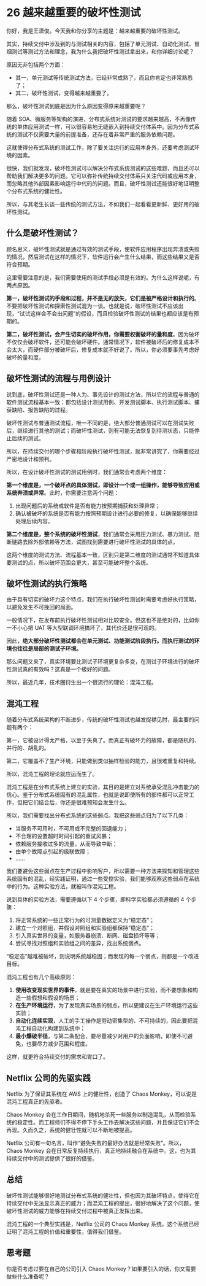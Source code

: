 # 26 越来越重要的破坏性测试

你好，我是王潇俊。今天我和你分享的主题是：越来越重要的破坏性测试。

其实，持续交付中涉及到的与测试相关的内容，包括了单元测试、自动化测试、冒烟测试等测试方法和理念，我为什么我把破坏性测试拿出来，和你详细讨论呢？

原因无非包括两个方面：

- 其一，单元测试等传统测试方法，已经非常成熟了，而且你肯定也非常熟悉了；
- 其二，破坏性测试，变得越来越重要了。

那么，破坏性测试到底是因为什么原因变得原来越重要呢？

随着 SOA、微服务等架构的演进，分布式系统对测试的要求越来越高，不再像传统的单体应用测试一样，可以很容易地无缝嵌入到持续交付体系中。因为分布式系统的测试不仅需要大量的前提准备，还存在着非常严重的服务依赖问题。

这就使得分布式系统的测试工作，除了要关注运行的应用本身外，还要考虑测试环境的因素。

很快，我们就发现，破坏性测试可以解决分布式系统测试的这些难题，而且还可以帮助我们解决更多的问题。它可以弥补传统持续交付体系只关注代码或应用本身，而忽略其他外部因素影响运行中代码的问题。而且，破坏性测试还能很好地证明整个分布式系统的健壮性。

所以，与其老生长谈一些传统的测试方法，不如我们一起看看更新鲜、更好用的破坏性测试。

## 什么是破坏性测试？

顾名思义，破坏性测试就是通过有效的测试手段，使软件应用程序出现奔溃或失败的情况，然后测试在这样的情况下，软件运行会产生什么结果，而这些结果又是否符合预期。

这里需要注意的是，我们需要使用的测试手段必须是有效的。为什么这样说呢，有两点原因。

**第一，破坏性测试的手段和过程，并不是无的放矢，它们是被严格设计和执行的**。不要把破坏性测试和探索性测试混为一谈。也就是说，破坏性测试不应该出现，“试试这样会不会出问题”的假设，而且检验破坏性测试的结果也都应该是有预期的。

**第二，破坏性测试，会产生切实的破坏作用，你需要权衡破坏的量和度**。因为破坏不仅仅会破坏软件，还可能会破坏硬件。通常情况下，软件被破坏后的修复成本不会太大，而硬件部分被破坏后，修复成本就不好说了。所以，你必须要事先考虑好破坏的量和度。

## 破坏性测试的流程与用例设计

说到底，破坏性测试还是一种人为、事先设计的测试方法，所以它的流程与普通的软件测试流程基本一致：都包括设计测试用例、开发测试脚本、执行测试脚本、捕获缺陷、报告缺陷的过程。

破坏性测试与普通测试流程，唯一不同的是，绝大部分普通测试可以在测试失败后，继续进行其他的测试；而破坏性测试，则有可能无法恢复到待测状态，只能停止后续的测试。

所以，在持续交付的哪个步骤和阶段执行破坏性测试，就非常讲究了，你需要经过严密地设计和预判。

所以，在设计破坏性测试的测试用例时，我们通常会考虑两个维度：

**第一个维度是，一个破坏点的具体测试，即设计一个或一组操作，能够导致应用或系统奔溃或异常**。此时，你需要注意两个问题：

1. 出现问题后的系统或软件是否有能力按预期捕获和处理异常；
2. 确认被破坏的系统是否有能力按照预期设计进行必要的修复，以确保能够继续处理后续内容。

**第二个维度是，整个系统的破坏性测试**，我们通常会采用压力测试、暴力测试、阻断链路去除外部依赖等方法，试图找到需要进行破坏性测试的具体的点。

这两个维度的测试方法、流程基本一致，区别只是第二维度的测试通常不知道具体要测试的点，所以破坏范围会更大，甚至可能破坏整个系统。

## 破坏性测试的执行策略

由于具有切实的破坏力这个特点，我们在执行破坏性测试时需要考虑好执行策略，以避免发生不可挽回的局面。

一般情况下，在发布前执行破坏性测试相对比较安全。但这也不是绝对的，比如你一不小心把 UAT 等大型联调环境搞坏了，其代价还是很可观的。

因此，**绝大部分破坏性测试都会在单元测试、功能测试阶段执行。而执行测试的环境也往往是局部的测试子环境。**

那么问题又来了，真实环境要比测试子环境更复杂多变，在测试子环境进行的破坏性测试真的有效吗？这真是一个极好的问题。

所以，最近几年，技术圈衍生出一个很流行的理论：混沌工程。

## 混沌工程

随着分布式系统架构的不断进步，传统的破坏性测试也越发捉襟见肘，最主要的问题有两个：

第一，它被设计得太严格，以至于失真了。而真正有破坏力的故障，都是随机的、并行的、胡乱的。

第二，它覆盖不了生产环境，只能做到类似抽样检验的能力，且很难重复和持续。

所以，混沌工程的理论就应运而生了。

混沌工程是在分布式系统上建立的实验，其目的是建立对系统承受混乱冲击能力的信心。鉴于分布式系统固有的混乱属性，也就是说即使所有的部件都可以正常工作，但把它们结合后，你还是很难预知会发生什么。

所以，我们需要找出分布式系统的这些弱点。我把这些弱点归为了以下几类：

- 当服务不可用时，不可用或不完整的回退能力；
- 不合理的设置超时时间引起的重试风暴；
- 依赖服务接收过多的流量，从而导致中断；
- 由单个故障点引起的级联故障；
- ……

我们要避免这些弱点在生产过程中影响客户，所以需要一种方法来探知和管理这些系统固有的混乱，经实践证明，通过一些受控实验，我们能够观察这些弱点在系统中的行为。这种实验方法，就被叫作混沌工程。

说到具体的实验方法，需要遵循以下 4 个步骤，即科学实验都必须遵循的 4 个步骤：

1. 将正常系统的一些正常行为的可测量数据定义为“稳定态”；
2. 建立一个对照组，并假设对照组和实验组都保持“稳定态”；
3. 引入真实世界的变量，如服务器崩溃、断网、磁盘损坏等等；
4. 尝试寻找对照组和实验组之间的差异，找出系统弱点。

“稳定态”越难被破坏，则说明系统越稳固；而发现的每一个弱点，则都是一个改进目标。

混沌工程也有几个高级原则：

1. **使用改变现实世界的事件**，就是要在真实的场景中进行实验，而不要想象和构造一些假想和假设的场景；
2. **在生产环境运行**，为了发现真实场景的弱点，所以更建议在生产环境运行这些实验；
3. **自动化连续实现**，人工的手工操作是劳动密集型的、不可持续的，因此要把混沌工程自动化构建到系统中；
4. **最小爆破半径**，与第二条配合，要尽量减少对用户的负面影响，即使不可避免，也要尽力减少范围和程度。

这样，就更符合持续交付的需求和胃口了。

## Netflix 公司的先驱实践

Netflix 为了保证其系统在 AWS 上的健壮性，创造了 Chaos Monkey，可以说是混沌工程真正的先驱者。

Chaos Monkey 会在工作日期间，随机地杀死一些服务以制造混乱，从而检验系统的稳定性。而工程师们不得不停下手头工作去解决这些问题，并且保证它们不会再现。久而久之，系统的健壮性就可以不断地被提高。

Netflix 公司有一句名言，叫作“避免失败的最好办法就是经常失败”。所以，Chaos Monkey 会在日常反复持续执行，真正地持续融合在系统中。这，也为其持续交付中的测试提供了很好的借鉴。

## 总结

破坏性测试能够很好地测试分布式系统的健壮性，但也因为其破坏特点，使得它在持续交付中无法显示真正的威力；而混沌工程的提出，很好地解决了这个问题，使破坏性测试的威力能够在持续交付过程中被真正发挥出来。

混沌工程的一个典型实践是，Netflix 公司的 Chaos Monkey 系统。这个系统已经证明了混沌工程的价值和重要性，值得我们借鉴。

## 思考题

你是否考虑过要在自己的公司引入 Chaos Monkey？如果要引入的话，你又需要做些什么准备呢？